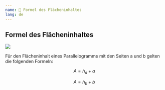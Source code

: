 ```yaml
---
name: 🔖 Formel des Flächeninhaltes
lang: de
---
```


## Formel des Flächeninhaltes

![](/assets/mittelstufe/geometrie/Parallelog-aha-tab.svg.png)

Für den Flächeninhalt eines Parallelogramms mit den Seiten a und b gelten die folgenden Formeln:

$$ A = h_a + a $$

$$ A = h_b + b $$